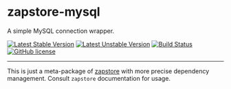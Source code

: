 
zapstore-mysql
==============

A simple MySQL connection wrapper.

[![Latest Stable Version](https://poser.pugx.org/bfitech/zapstore-mysql/v/stable)](https://packagist.org/packages/bfitech/zapstore-mysql)
[![Latest Unstable Version](https://poser.pugx.org/bfitech/zapstore-mysql/v/unstable)](https://packagist.org/packages/bfitech/zapstore-mysql)
[![Build Status](https://travis-ci.org/bfitech/zapstore-mysql.svg?branch=master)](https://travis-ci.org/bfitech/zapstore-mysql)
[![GitHub license](https://img.shields.io/badge/license-MIT-blue.svg)](https://raw.githubusercontent.com/bfitech/zapstore-mysql/master/LICENSE)

----

This is just a meta-package of [zapstore](https://github.com/bfitech/zapstore) with
more precise dependency management. Consult `zapstore` documentation for usage.

